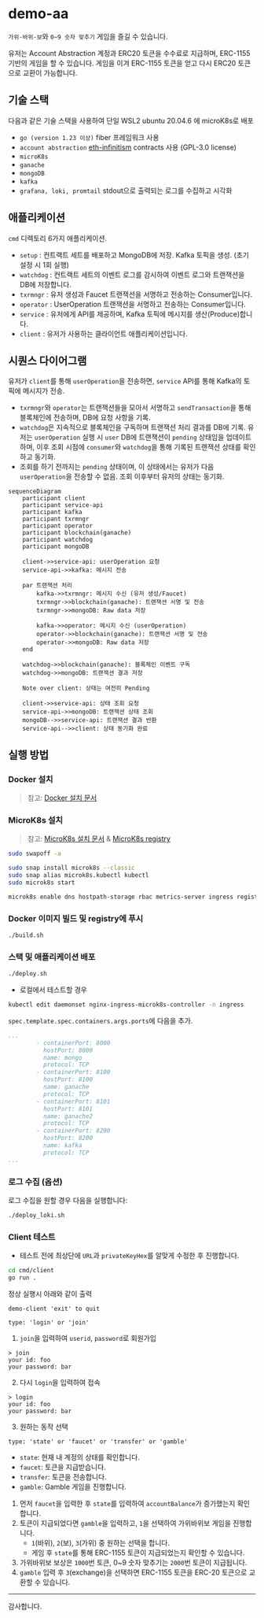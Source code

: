 # demo-aa
`가위-바위-보`와 `0~9 숫자 맞추기` 게임을 즐길 수 있습니다.

유저는 Account Abstraction 계정과 ERC20 토큰을 수수료로 지급하며, ERC-1155 기반의 게임을 할 수 있습니다.
게임을 이겨 ERC-1155 토큰을 얻고 다시 ERC20 토큰으로 교환이 가능합니다.

## 기술 스택
다음과 같은 기술 스택을 사용하여 단일 WSL2 ubuntu 20.04.6 에 microK8s로 배포

- `go (version 1.23 이상)`  fiber 프레임워크 사용
- `account abstraction` [eth-infinitism](https://github.com/eth-infinitism/account-abstraction/tree/develop) contracts 사용 (GPL-3.0 license)
- `microK8s`
- `ganache`
- `mongoDB`
- `kafka`
- `grafana, loki, promtail` stdout으로 출력되는 로그를 수집하고 시각화

## 애플리케이션
`cmd` 디렉토리 6가지 애플리케이션.

- `setup` : 컨트랙트 세트를 배포하고 MongoDB에 저장. Kafka 토픽을 생성. (초기 설정 시 1회 실행)
- `watchdog` : 컨트랙트 세트의 이벤트 로그를 감시하여 이벤트 로그와 트랜잭션을 DB에 저장합니다.
- `txrmngr` : 유저 생성과 Faucet 트랜잭션을 서명하고 전송하는 Consumer입니다.
- `operator` : UserOperation 트랜잭션을 서명하고 전송하는 Consumer입니다.
- `service` : 유저에게 API를 제공하며, Kafka 토픽에 메시지를 생산(Produce)합니다.
- `client` : 유저가 사용하는 클라이언트 애플리케이션입니다.

## 시퀀스 다이어그램
유저가 `client`를 통해 `userOperation`을 전송하면, `service` API를 통해 Kafka의 토픽에 메시지가 전송.

- `txrmngr`와 `operator`는 트랜잭션들을 모아서 서명하고 `sendTransaction`을 통해 블록체인에 전송하며, DB에 요청 사항을 기록.
- `watchdog`은 지속적으로 블록체인을 구독하며 트랜잭션 처리 결과를 DB에 기록. 유저는 `userOperation` 실행 시 `user` DB에 트랜잭션이 `pending` 상태임을 업데이트하며, 이후 조회 시점에 `consumer`와 `watchdog`을 통해 기록된 트랜잭션 상태를 확인하고 동기화.
- 조회를 하기 전까지는 `pending` 상태이며, 이 상태에서는 유저가 다음 `userOperation`을 전송할 수 없음. 조회 이후부터 유저의 상태는 동기화.


```mermaid
sequenceDiagram
    participant client
    participant service-api
    participant kafka
    participant txrmngr
    participant operator
    participant blockchain(ganache)
    participant watchdog
    participant mongoDB

	client->>service-api: userOperation 요청
	service-api->>kafka: 메시지 전송

	par 트랜잭션 처리
		kafka->>txrmngr: 메시지 수신 (유저 생성/Faucet)
		txrmngr->>blockchain(ganache): 트랜잭션 서명 및 전송
		txrmngr->>mongoDB: Raw data 저장

		kafka->>operator: 메시지 수신 (userOperation)
		operator->>blockchain(ganache): 트랜잭션 서명 및 전송
		operator->>mongoDB: Raw data 저장
	end

	watchdog->>blockchain(ganache): 블록체인 이벤트 구독
	watchdog->>mongoDB: 트랜잭션 결과 저장

	Note over client: 상태는 여전히 Pending

	client->>service-api: 상태 조회 요청
	service-api->>mongoDB: 트랜잭션 상태 조회
	mongoDB-->>service-api: 트랜잭션 결과 반환
	service-api-->>client: 상태 동기화 완료
```
<!--
### 다이어그램
```mermaid
	C4Context
		title demo-aa 시스템 컨텍스트 다이어그램

		Boundary(app_layer, "Application Layer") {
		Person(client, "Client", "게임을 플레이하는 유저 애플리케이션")

		Container(service_api, "Service API", "Go 애플리케이션", "API 제공 및 Kafka에 메시지 전송")

		Boundary(consumers, "Consumers") {
			Component(txrmngr, "txrmngr", "Go 애플리케이션", "트랜잭션 관리")
			Component(operator, "operator", "Go 애플리케이션", "UserOperation 처리")
		}

		Component(watchdog, "Watchdog", "Go 애플리케이션", "블록체인 이벤트 모니터링")
	}

	Boundary(stack_layer, "Infrastructure Stack") {
		System(kafka, "Kafka", "메시지 브로커", "메시지 큐잉 및 전달")
		System(blockchain, "Blockchain (Ganache)", "Ethereum 테스트 체인", "스마트 컨트랙트 실행")
		System(db, "MongoDB", "데이터베이스", "트랜잭션 및 유저 데이터 저장")
	}

	Rel(client, service_api, "API 요청")
	Rel(service_api, kafka, "메시지 전송")

	Rel(kafka, txrmngr, "메시지 수신")
	Rel(kafka, operator, "메시지 수신")

	Rel(txrmngr, blockchain, "트랜잭션 전송")
	Rel(operator, blockchain, "트랜잭션 전송")

	Rel(txrmngr, db, "Raw data 저장")
	Rel(operator, db, "Raw data 저장")

	Rel(blockchain, watchdog, "이벤트 발생")
	Rel(watchdog, db, "트랜잭션 결과 저장")

	Rel(service_api, db, "유저 상태 저장 및 조회")
	Rel(client, service_api, "상태 조회 요청", "상태 동기화")

	UpdateElementStyle(client, $borderColor="blue", $backgroundColor="#f0f0f0")
	UpdateElementStyle(service_api, $borderColor="green", $backgroundColor="#f0fff0")
	UpdateElementStyle(consumers, $borderColor="orange", $backgroundColor="#fff0e0")
	UpdateElementStyle(watchdog, $borderColor="purple", $backgroundColor="#f0e0ff")
	UpdateElementStyle(stack_layer, $borderColor="gray", $backgroundColor="#e0e0e0")

	UpdateRelStyle(client, service_api, $lineColor="blue")
	UpdateRelStyle(service_api, kafka, $lineColor="green")
	UpdateRelStyle(kafka, txrmngr, $lineColor="orange")
	UpdateRelStyle(kafka, operator, $lineColor="orange")
	UpdateRelStyle(txrmngr, blockchain, $lineColor="red")
	UpdateRelStyle(operator, blockchain, $lineColor="red")
	UpdateRelStyle(txrmngr, db, $lineColor="orange", $offsetY="10")
	UpdateRelStyle(operator, db, $lineColor="orange", $offsetY="-10")
	UpdateRelStyle(blockchain, watchdog, $lineColor="purple")
	UpdateRelStyle(watchdog, db, $lineColor="purple")
	UpdateRelStyle(service_api, db, $lineColor="green")
	UpdateRelStyle(client, service_api, $lineColor="blue")

	UpdateLayoutConfig($c4ShapeInRow="3", $c4BoundaryInRow="1")

```
-->

## 실행 방법

### Docker 설치
> 참고: [Docker 설치 문서](https://docs.docker.com/engine/install/ubuntu/)

### MicroK8s 설치
> 참고: [MicroK8s 설치 문서](https://microk8s.io/docs/install-wsl2) & [MicroK8s registry](https://microk8s.io/docs/registry-built-in)

```bash
sudo swapoff -a

sudo snap install microk8s --classic
sudo snap alias microk8s.kubectl kubectl
sudo microk8s start

microk8s enable dns hostpath-storage rbac metrics-server ingress registry
```

### Docker 이미지 빌드 및 registry에 푸시
```bash
./build.sh
```

### 스택 및 애플리케이션 배포
```bash
./deploy.sh
```

- 로컬에서 테스트할 경우

```bash
kubectl edit daemonset nginx-ingress-microk8s-controller -n ingress
```

`spec.template.spec.containers.args.ports`에 다음을 추가.

```yaml
...
        - containerPort: 8000
          hostPort: 8000
          name: mongo
          protocol: TCP
        - containerPort: 8100
          hostPort: 8100
          name: ganache
          protocol: TCP
        - containerPort: 8101
          hostPort: 8101
          name: ganache2
          protocol: TCP
        - containerPort: 8200
          hostPort: 8200
          name: kafka
          protocol: TCP
...
```

### 로그 수집 (옵션)

로그 수집을 원할 경우 다음을 실행합니다:

```bash
./deploy_loki.sh
```

### Client 테스트

- 테스트 전에 최상단에 `URL`과 `privateKeyHex`를 알맞게 수정한 후 진행합니다.

```bash
cd cmd/client
go run .
```

정상 실행시 아래와 같이 출력

```
demo-client 'exit' to quit

type: 'login' or 'join'
```

1. `join`을 입력하여 `userid`, `password`로 회원가입
```
> join
your id: foo
your password: bar
```
2. 다시 `login`을 입력하여 접속
```
> login
your id: foo
your password: bar
```

3. 원하는 동작 선택

```
type: 'state' or 'faucet' or 'transfer' or 'gamble'
```

- `state`: 현재 내 계정의 상태를 확인합니다.
- `faucet`: 토큰을 지급받습니다.
- `transfer`: 토큰을 전송합니다.
- `gamble`: Gamble 게임을 진행합니다.

1. 먼저 `faucet`을 입력한 후 `state`를 입력하여 `accountBalance`가 증가했는지 확인합니다.
2. 토큰이 지급되었다면 `gamble`을 입력하고, `1`을 선택하여 가위바위보 게임을 진행합니다.
   - `1`(바위), `2`(보), `3`(가위) 중 원하는 선택을 합니다.
   - 게임 후 `state`를 통해 ERC-1155 토큰이 지급되었는지 확인할 수 있습니다.
3. 가위바위보 보상은 `1000`번 토큰, 0~9 숫자 맞추기는 `2000`번 토큰이 지급됩니다.
4. `gamble` 입력 후 `3`(exchange)을 선택하면 ERC-1155 토큰을 ERC-20 토큰으로 교환할 수 있습니다.


---

감사합니다.
